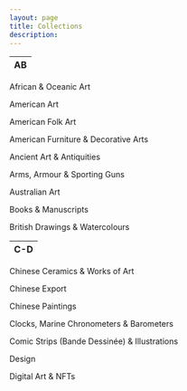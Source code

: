 ```yaml
---
layout: page
title: Collections
description:
---
```


| AB |
|----------|

African & Oceanic Art

American Art

American Folk Art

American Furniture & Decorative Arts

Ancient Art & Antiquities

Arms, Armour & Sporting Guns

Australian Art

Books & Manuscripts

British Drawings & Watercolours

| **C-D** |
|--------------|




Chinese Ceramics & Works of Art

Chinese Export

Chinese Paintings

Clocks, Marine Chronometers & Barometers

Comic Strips (Bande Dessinée) & Illustrations

Design

Digital Art & NFTs